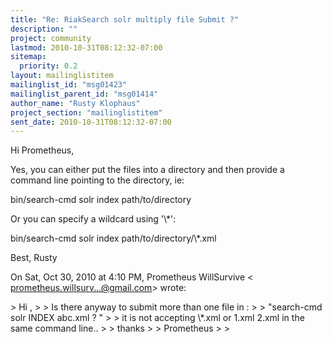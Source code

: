 ```yaml
---
title: "Re: RiakSearch solr multiply file Submit ?"
description: ""
project: community
lastmod: 2010-10-31T08:12:32-07:00
sitemap:
  priority: 0.2
layout: mailinglistitem
mailinglist_id: "msg01423"
mailinglist_parent_id: "msg01414"
author_name: "Rusty Klophaus"
project_section: "mailinglistitem"
sent_date: 2010-10-31T08:12:32-07:00
---
```



Hi Prometheus,

Yes, you can either put the files into a directory and then provide a
command line pointing to the directory, ie:

bin/search-cmd solr index path/to/directory

Or you can specify a wildcard using '\\*':

bin/search-cmd solr index path/to/directory/\\*.xml

Best,
Rusty


On Sat, Oct 30, 2010 at 4:10 PM, Prometheus WillSurvive &lt;
prometheus.willsurv...@gmail.com&gt; wrote:

&gt; Hi ,
&gt;
&gt; Is there anyway to submit more than one file in :
&gt;
&gt; "search-cmd solr INDEX abc.xml ? "
&gt;
&gt; it is not accepting \\*.xml or 1.xml 2.xml in the same command line..
&gt;
&gt; thanks
&gt;
&gt; Prometheus
&gt;
&gt;

